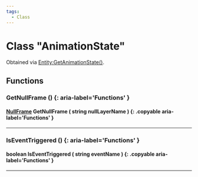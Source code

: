 ```yaml
---
tags:
  - Class
---
```

# Class "AnimationState"

Obtained via [Entity:GetAnimationState()](Entity.md#getanimationstate).

## Functions

### GetNullFrame () {: aria-label='Functions' }
#### [NullFrame](NullFrame.md) GetNullFrame ( string nullLayerName ) {: .copyable aria-label='Functions' }

___
### IsEventTriggered () {: aria-label='Functions' }
#### boolean IsEventTriggered ( string eventName ) {: .copyable aria-label='Functions' }

___


